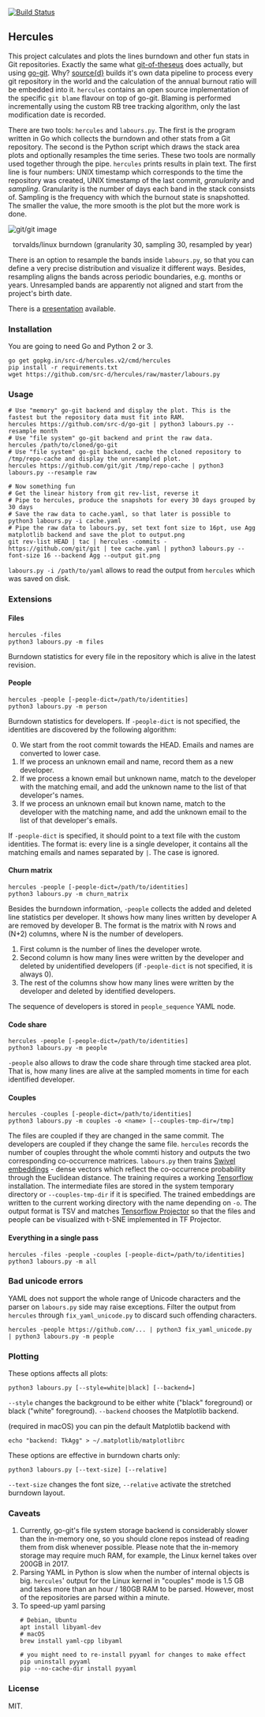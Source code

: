 [![Build Status](https://travis-ci.org/src-d/hercules.svg?branch=master)](https://travis-ci.org/src-d/hercules)

Hercules
--------

This project calculates and plots the lines burndown and other fun stats in Git repositories.
Exactly the same what [git-of-theseus](https://github.com/erikbern/git-of-theseus)
does actually, but using [go-git](https://github.com/src-d/go-git).
Why? [source{d}](http://sourced.tech) builds it's own data pipeline to
process every git repository in the world and the calculation of the
annual burnout ratio will be embedded into it. `hercules` contains an
open source implementation of the specific `git blame` flavour on top
of go-git. Blaming is performed incrementally using the custom RB tree tracking
algorithm, only the last modification date is recorded.

There are two tools: `hercules` and `labours.py`. The first is the program
written in Go which collects the burndown and other stats from a Git repository.
The second is the Python script which draws the stack area plots and optionally
resamples the time series. These two tools are normally used together through
the pipe. `hercules` prints results in plain text. The first line is four numbers:
UNIX timestamp which corresponds to the time the repository was created,
UNIX timestamp of the last commit, *granularity* and *sampling*.
Granularity is the number of days each band in the stack consists of. Sampling
is the frequency with which the burnout state is snapshotted. The smaller the
value, the more smooth is the plot but the more work is done.

![git/git image](linux.png)
<p align="center">torvalds/linux burndown (granularity 30, sampling 30, resampled by year)</p>

There is an option to resample the bands inside `labours.py`, so that you can
define a very precise distribution and visualize it different ways. Besides,
resampling aligns the bands across periodic boundaries, e.g. months or years.
Unresampled bands are apparently not aligned and start from the project's birth date.

There is a [presentation](http://vmarkovtsev.github.io/techtalks-2017-moscow-lightning/) available.

### Installation
You are going to need Go and Python 2 or 3.
```
go get gopkg.in/src-d/hercules.v2/cmd/hercules
pip install -r requirements.txt
wget https://github.com/src-d/hercules/raw/master/labours.py
```

### Usage
```
# Use "memory" go-git backend and display the plot. This is the fastest but the repository data must fit into RAM.
hercules https://github.com/src-d/go-git | python3 labours.py --resample month
# Use "file system" go-git backend and print the raw data.
hercules /path/to/cloned/go-git
# Use "file system" go-git backend, cache the cloned repository to /tmp/repo-cache and display the unresampled plot.
hercules https://github.com/git/git /tmp/repo-cache | python3 labours.py --resample raw

# Now something fun
# Get the linear history from git rev-list, reverse it
# Pipe to hercules, produce the snapshots for every 30 days grouped by 30 days
# Save the raw data to cache.yaml, so that later is possible to python3 labours.py -i cache.yaml
# Pipe the raw data to labours.py, set text font size to 16pt, use Agg matplotlib backend and save the plot to output.png
git rev-list HEAD | tac | hercules -commits - https://github.com/git/git | tee cache.yaml | python3 labours.py --font-size 16 --backend Agg --output git.png
```

`labours.py -i /path/to/yaml` allows to read the output from `hercules` which was saved on disk.

### Extensions

#### Files

```
hercules -files
python3 labours.py -m files
```

Burndown statistics for every file in the repository which is alive in the latest revision.

#### People

```
hercules -people [-people-dict=/path/to/identities]
python3 labours.py -m person
```

Burndown statistics for developers. If `-people-dict` is not specified, the identities are
discovered by the following algorithm:

0. We start from the root commit towards the HEAD. Emails and names are converted to lower case.
1. If we process an unknown email and name, record them as a new developer.
2. If we process a known email but unknown name, match to the developer with the matching email,
and add the unknown name to the list of that developer's names.
3. If we process an unknown email but known name, match to the developer with the matching name,
and add the unknown email to the list of that developer's emails.

If `-people-dict` is specified, it should point to a text file with the custom identities. The
format is: every line is a single developer, it contains all the matching emails and names separated
by `|`. The case is ignored.

#### Churn matrix

```
hercules -people [-people-dict=/path/to/identities]
python3 labours.py -m churn_matrix
```

Besides the burndown information, `-people` collects the added and deleted line statistics per
developer. It shows how many lines written by developer A are removed by developer B. The format is
the matrix with N rows and (N+2) columns, where N is the number of developers.

1. First column is the number of lines the developer wrote.
2. Second column is how many lines were written by the developer and deleted by unidentified developers
(if `-people-dict` is not specified, it is always 0).
3. The rest of the columns show how many lines were written by the developer and deleted by identified
developers.

The sequence of developers is stored in `people_sequence` YAML node.

#### Code share

```
hercules -people [-people-dict=/path/to/identities]
python3 labours.py -m people
```

`-people` also allows to draw the code share through time stacked area plot. That is,
how many lines are alive at the sampled moments in time for each identified developer.

#### Couples

```
hercules -couples [-people-dict=/path/to/identities]
python3 labours.py -m couples -o <name> [--couples-tmp-dir=/tmp]
```

The files are coupled if they are changed in the same commit. The developers are coupled if they
change the same file. `hercules` records the number of couples throught the whole commti history
and outputs the two corresponding co-occurrence matrices. `labours.py` then trains
[Swivel embeddings](https://github.com/src-d/tensorflow-swivel) - dense vectors which reflect the
co-occurrence probability through the Euclidean distance. The training requires a working
[Tensorflow](http://tensorflow.org) installation. The intermediate files are stored in the
system temporary directory or `--couples-tmp-dir` if it is specified. The trained embeddings are
written to the current working directory with the name depending on `-o`. The output format is TSV
and matches [Tensorflow Projector](http://projector.tensorflow.org/) so that the files and people
can be visualized with t-SNE implemented in TF Projector.

#### Everything in a single pass

```
hercules -files -people -couples [-people-dict=/path/to/identities]
python3 labours.py -m all
```

### Bad unicode errors

YAML does not support the whole range of Unicode characters and the parser on `labours.py` side
may raise exceptions. Filter the output from `hercules` through `fix_yaml_unicode.py` to discard
such offending characters.

```
hercules -people https://github.com/... | python3 fix_yaml_unicode.py | python3 labours.py -m people
```

### Plotting

These options affects all plots:

```
python3 labours.py [--style=white|black] [--backend=]
```

`--style` changes the background to be either white ("black" foreground) or black ("white" foreground).
`--backend` chooses the Matplotlib backend.

(required in macOS) you can pin the default Matplotlib backend with

```
echo "backend: TkAgg" > ~/.matplotlib/matplotlibrc
```

These options are effective in burndown charts only:

```
python3 labours.py [--text-size] [--relative]
```

`--text-size` changes the font size, `--relative` activate the stretched burndown layout.

### Caveats

1. Currently, go-git's file system storage backend is considerably slower than the in-memory one,
so you should clone repos instead of reading them from disk whenever possible. Please note that the
in-memory storage may require much RAM, for example, the Linux kernel takes over 200GB in 2017.
1. Parsing YAML in Python is slow when the number of internal objects is big. `hercules`' output
for the Linux kernel in "couples" mode is 1.5 GB and takes more than an hour / 180GB RAM to be
parsed. However, most of the repositories are parsed within a minute.
1. To speed-up yaml parsing
   ```
   # Debian, Ubuntu
   apt install libyaml-dev
   # macOS
   brew install yaml-cpp libyaml

   # you might need to re-install pyyaml for changes to make effect
   pip uninstall pyyaml
   pip --no-cache-dir install pyyaml
   ```

### License
MIT.
